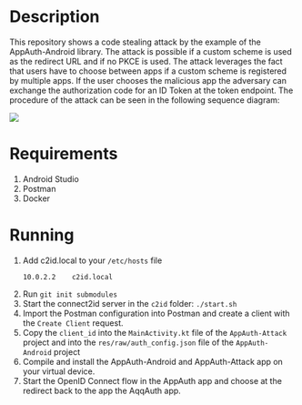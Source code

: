 # Description
This repository shows a code stealing attack
by the example of the AppAuth-Android library. The attack is possible
if a custom scheme is used as the redirect URL and if no PKCE is used.
The attack leverages the fact that users have to
choose between apps if a custom scheme is registered
by multiple apps. If the user chooses the malicious app the adversary can
exchange the authorization code for an ID Token
at the token endpoint. The procedure of the attack
can be seen in the following sequence diagram:

<img src="https://www.plantuml.com/plantuml/png/XP51ImCn48Nlyok6NhJIGlLOYhGKHV2mukgv3DafEtIRn6IMWh_U2SN0Wk1bITxxPjvRiirAISVp0FaaFbAYCtPHy66rWkneu79QtTtR1q151rxZJfNS2P-7S04Wfo7XP-O4DgtY999NRDh9TVOIF6V5NOmpf8mzJUthIautkI8qHNOjG4d1vQDDhx6rtgQEseSatwGIFFHahf7hgOxl_3MMz8kOEYg-lUwVe6bni_mJpZ7up7ZhGiVpQwYHZP7DyMWNYX5T7yHnRLJCVHz2PYjU_wMG9SS0elzog9R_22UkfSqUXBqUf5jW9JVB2VcxAV4nSUuFMlG5IdSzpM7BlhD7_W40">

# Requirements

1. Android Studio
2. Postman
3. Docker

# Running

1. Add c2id.local to your ``/etc/hosts`` file
    ```
    10.0.2.2	c2id.local
    ```
2. Run ``git init submodules``
3. Start the connect2id server in the ``c2id``
folder: ``./start.sh``
4. Import the Postman configuration into Postman
and create a client with the ``Create Client`` request.
5. Copy the ``client_id`` into the ``MainActivity.kt``
file of the ``AppAuth-Attack`` project and into the
``res/raw/auth_config.json`` file of the ``AppAuth-Android``
project
6. Compile and install the AppAuth-Android and
AppAuth-Attack app on your virtual device.
7. Start the OpenID Connect flow in the AppAuth
app and choose at the redirect back to the app the 
AqqAuth app.
